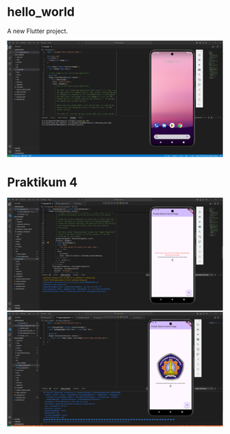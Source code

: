 # hello_world

A new Flutter project.

![Screenshot hello_world](assets/01.png)

# Praktikum 4
![Screenshot hello_world](assets/text_widget.png)
![Screenshot hello_world](assets/image_widget.png)